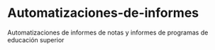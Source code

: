 # Automatizaciones-de-informes
Automatizaciones de informes de notas y informes de programas de educación superior
